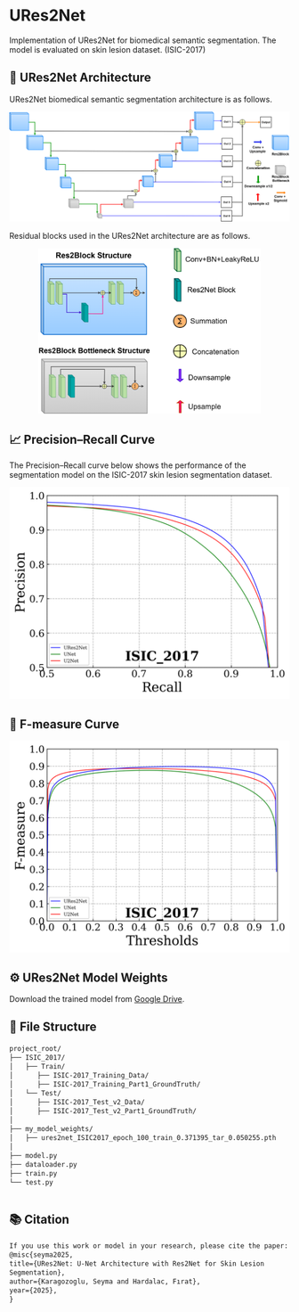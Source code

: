 # URes2Net
Implementation of URes2Net for biomedical semantic segmentation.
The model is evaluated on skin lesion dataset. (ISIC-2017)

## 🧠 URes2Net Architecture
URes2Net biomedical semantic segmentation architecture is as follows.
<p align="center">
  <img src="ures2net_model.png" width="700">
</p>
Residual blocks used in the URes2Net architecture are as follows.
<p align="center">
  <img src="Res2Block.png" width="400">
</p>

## 📈 Precision–Recall Curve
The Precision–Recall curve below shows the performance of the segmentation model on the ISIC-2017 skin lesion segmentation dataset.  

<p align="center">
  <img src="ISIC_2017_pr_curves.png" width="600">
</p>

## 🎢 F-measure Curve
<p align="center">
  <img src="ISIC_2017_fm_curves.png" width="600">
</p>

## ⚙️ URes2Net Model Weights
Download the trained model from [Google Drive](https://drive.google.com/file/d/18LT4r3_5nH18q1vjqukkbh-HzOslKnZx/view?usp=sharing).
## 📁 File Structure

```training and testing
project_root/
├── ISIC_2017/                 
│   ├── Train/
│      ├── ISIC-2017_Training_Data/     
│      ├── ISIC-2017_Training_Part1_GroundTruth/   
│   └── Test/
│      ├── ISIC-2017_Test_v2_Data/     
│      ├── ISIC-2017_Test_v2_Part1_GroundTruth/             
│
├── my_model_weights/
│   ├── ures2net_ISIC2017_epoch_100_train_0.371395_tar_0.050255.pth
│
├── model.py        
├── dataloader.py        
├── train.py               
└── test.py
              
```



## 📚 Citation
```
If you use this work or model in your research, please cite the paper:
@misc{seyma2025,
title={URes2Net: U-Net Architecture with Res2Net for Skin Lesion Segmentation},
author={Karagozoglu, Seyma and Hardalac, Fırat},
year={2025},
}
```
